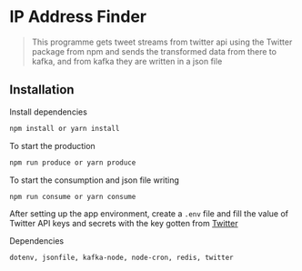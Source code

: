 # IP Address Finder
> This programme gets tweet streams from twitter api using the Twitter package from npm and sends the transformed data from there to kafka, and from kafka they are written in a json file

## Installation
Install dependencies
```bash
npm install or yarn install
```
To start the production
```bash
npm run produce or yarn produce
```

To start the consumption and json file writing
```bash
npm run consume or yarn consume
```

After setting up the app environment, create a `.env` file and fill the value of Twitter API keys and secrets with the key gotten from [Twitter](http://twitter.com)

Dependencies
```bash
dotenv, jsonfile, kafka-node, node-cron, redis, twitter
```

